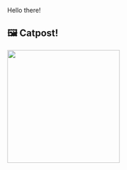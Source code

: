 Hello there!



## 🖼️ Catpost!

<sub>
    <img src="https://cdn2.thecatapi.com/images/9o.gif" height="256">
</sub>

